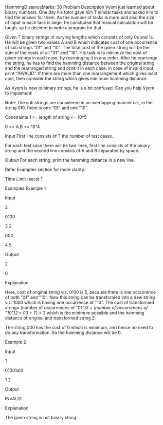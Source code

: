 HammingDistanceMarks: 30
Problem Description
Vyom just learned about binary numbers. One day his tutor gave him T similar tasks and asked him to find the answer for them. As the number of tasks is more and also the size of input in each task is large, he concluded that manual calculation will be tough, so he decided to write a program for that.

Given T binary strings of varying lengths which consists of only 0s and 1s. He will be given two values A and B which indicates cost of one occurrence of sub strings "01" and "10". The total cost of the given string will be the sum of the costs of all "01" and "10". His task is to minimize the cost of given strings in each case, by rearranging it in any order. After he rearrange the string, he has to find the hamming distance between the original string and the rearranged string and print it in each case. In case of invalid input, print "INVALID". If there are more than one rearrangement which gives least cost, then consider the string which gives minimum hamming distance.

As Vyom is new to binary strings, he is a bit confused. Can you help Vyom to implement!

Note: The sub strings are considered in an overlapping manner i.e., in the string 010, there is one "01" and one "10".

Constraints
1 <= length of string <= 10^5

0 <= A,B <= 10^4

Input
First line consists of T the number of test cases.

For each test case there will be two lines, first line consists of the binary string and the second line consists of A and B separated by space.

Output
For each string, print the hamming distance in a new line.

Refer Examples section for more clarity.

Time Limit (secs)
1

Examples
Example 1

Input

2

0100

3 2

000

4 5

Output

2

0

Explanation

Here, cost of original string viz. 0100 is 5, because there is one occurrence of both "01" and "10". Now this string can be transformed into a new string viz. 1000 which is having one occurrence of "10". The cost of transformed string= (number of occurrences of "01")*3 + (number of occurrences of "10")*2 = 0*3 + 1*2 = 2 which is the minimum possible and the hamming distance of original and transformed string 2.

The string 000 has the cost of 0 which is minimum, and hence no need to do any transformation. So the hamming distance will be 0.

Example 2

Input

1

01001a10

1 2

Output

INVALID

Explanation

The given string is not binary string.